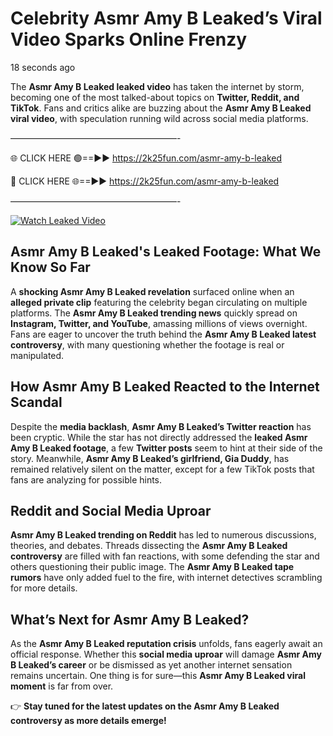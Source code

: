 # Celebrity Asmr Amy B Leaked’s Viral Video Sparks Online Frenzy

18 seconds ago

The **Asmr Amy B Leaked leaked video** has taken the internet by storm, becoming one of the most talked-about topics on **Twitter, Reddit, and TikTok**. Fans and critics alike are buzzing about the **Asmr Amy B Leaked viral video**, with speculation running wild across social media platforms.

———————————————————-

🌐 CLICK HERE 🟢==►► https://2k25fun.com/asmr-amy-b-leaked

🔴 CLICK HERE 🌐==►► https://2k25fun.com/asmr-amy-b-leaked

———————————————————-

[![Watch Leaked Video](https://miro.medium.com/v2/resize:fit:828/format:webp/1*cilzJN44JGOrTw9NJCrNHA.gif "Watch Leaked Video")](https://2k25fun.com/asmr-amy-b-leaked)

## **Asmr Amy B Leaked's Leaked Footage: What We Know So Far**  
A **shocking Asmr Amy B Leaked revelation** surfaced online when an **alleged private clip** featuring the celebrity began circulating on multiple platforms. The **Asmr Amy B Leaked trending news** quickly spread on **Instagram, Twitter, and YouTube**, amassing millions of views overnight. Fans are eager to uncover the truth behind the **Asmr Amy B Leaked latest controversy**, with many questioning whether the footage is real or manipulated.  

## **How Asmr Amy B Leaked Reacted to the Internet Scandal**  
Despite the **media backlash**, **Asmr Amy B Leaked’s Twitter reaction** has been cryptic. While the star has not directly addressed the **leaked Asmr Amy B Leaked footage**, a few **Twitter posts** seem to hint at their side of the story. Meanwhile, **Asmr Amy B Leaked’s girlfriend, Gia Duddy**, has remained relatively silent on the matter, except for a few TikTok posts that fans are analyzing for possible hints.  

## **Reddit and Social Media Uproar**  
**Asmr Amy B Leaked trending on Reddit** has led to numerous discussions, theories, and debates. Threads dissecting the **Asmr Amy B Leaked controversy** are filled with fan reactions, with some defending the star and others questioning their public image. The **Asmr Amy B Leaked tape rumors** have only added fuel to the fire, with internet detectives scrambling for more details.  

## **What’s Next for Asmr Amy B Leaked?**  
As the **Asmr Amy B Leaked reputation crisis** unfolds, fans eagerly await an official response. Whether this **social media uproar** will damage **Asmr Amy B Leaked’s career** or be dismissed as yet another internet sensation remains uncertain. One thing is for sure—this **Asmr Amy B Leaked viral moment** is far from over.  

👉 **Stay tuned for the latest updates on the Asmr Amy B Leaked controversy as more details emerge!**  